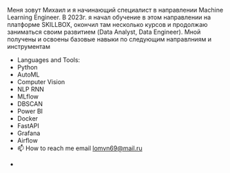 Меня зовут Михаил и я начинающий специалист в направлении Machine Learning Engineer.
В 2023г. я начал обучение в этом направлении на платформе SKILLBOX, окончил там несколько курсов 
и продолжаю заниматься своим развитием  (Data Analyst, Data Engineer).
Мной получены и освоены базовые навыки по следующим направлниям и инструментам
- Languages and Tools:
- Python
- AutoML
- Computer Vision
- NLP RNN
- MLflow
- DBSCAN
- Power BI
- Docker
- FastAPI
- Grafana
- Airflow
- 📫 How to reach me email lomvn69@mail.ru
+
<!---
lomvn/lomvn is a ✨ special ✨ repository because its `README.md` (this file) appears on your GitHub profile.
You can click the Preview link to take a look at your changes.
--->
